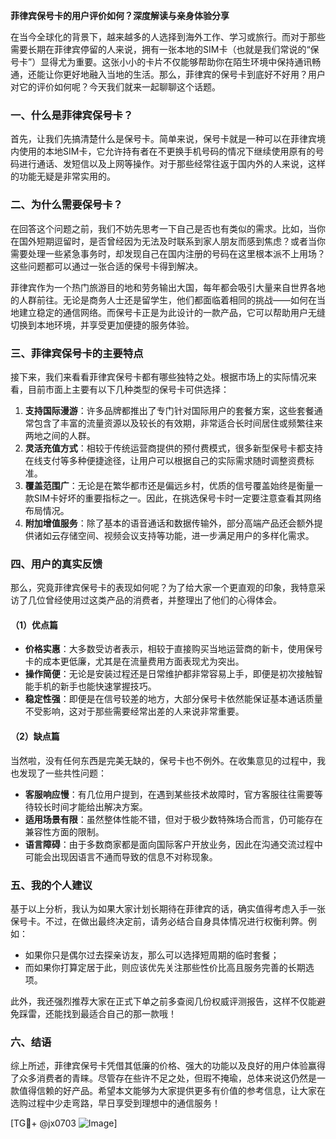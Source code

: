 **菲律宾保号卡的用户评价如何？深度解读与亲身体验分享**

在当今全球化的背景下，越来越多的人选择到海外工作、学习或旅行。而对于那些需要长期在菲律宾停留的人来说，拥有一张本地的SIM卡（也就是我们常说的“保号卡”）显得尤为重要。这张小小的卡片不仅能够帮助你在陌生环境中保持通讯畅通，还能让你更好地融入当地的生活。那么，菲律宾的保号卡到底好不好用？用户对它的评价如何呢？今天我们就来一起聊聊这个话题。

### 一、什么是菲律宾保号卡？

首先，让我们先搞清楚什么是保号卡。简单来说，保号卡就是一种可以在菲律宾境内使用的本地SIM卡，它允许持有者在不更换手机号码的情况下继续使用原有的号码进行通话、发短信以及上网等操作。对于那些经常往返于国内外的人来说，这样的功能无疑是非常实用的。

### 二、为什么需要保号卡？

在回答这个问题之前，我们不妨先思考一下自己是否也有类似的需求。比如，当你在国外短期逗留时，是否曾经因为无法及时联系到家人朋友而感到焦虑？或者当你需要处理一些紧急事务时，却发现自己在国内注册的号码在这里根本派不上用场？这些问题都可以通过一张合适的保号卡得到解决。

菲律宾作为一个热门旅游目的地和劳务输出大国，每年都会吸引大量来自世界各地的人群前往。无论是商务人士还是留学生，他们都面临着相同的挑战——如何在当地建立稳定的通信网络。而保号卡正是为此设计的一款产品，它可以帮助用户无缝切换到本地环境，并享受更加便捷的服务体验。

### 三、菲律宾保号卡的主要特点

接下来，我们来看看菲律宾保号卡都有哪些独特之处。根据市场上的实际情况来看，目前市面上主要有以下几种类型的保号卡可供选择：

1. **支持国际漫游**：许多品牌都推出了专门针对国际用户的套餐方案，这些套餐通常包含了丰富的流量资源以及较长的有效期，非常适合长时间居住或频繁往来两地之间的人群。
2. **灵活充值方式**：相较于传统运营商提供的预付费模式，很多新型保号卡都支持在线支付等多种便捷途径，让用户可以根据自己的实际需求随时调整资费标准。
3. **覆盖范围广**：无论是在繁华都市还是偏远乡村，优质的信号覆盖始终是衡量一款SIM卡好坏的重要指标之一。因此，在挑选保号卡时一定要注意查看其网络布局情况。
4. **附加增值服务**：除了基本的语音通话和数据传输外，部分高端产品还会额外提供诸如云存储空间、视频会议支持等功能，进一步满足用户的多样化需求。

### 四、用户的真实反馈

那么，究竟菲律宾保号卡的表现如何呢？为了给大家一个更直观的印象，我特意采访了几位曾经使用过这类产品的消费者，并整理出了他们的心得体会。

#### （1）优点篇

- **价格实惠**：大多数受访者表示，相较于直接购买当地运营商的新卡，使用保号卡的成本更低廉，尤其是在流量费用方面表现尤为突出。
- **操作简便**：无论是安装过程还是日常维护都非常容易上手，即便是初次接触智能手机的新手也能快速掌握技巧。
- **稳定性强**：即便是在信号较差的地方，大部分保号卡依然能保证基本通话质量不受影响，这对于那些需要经常出差的人来说非常重要。

#### （2）缺点篇

当然啦，没有任何东西是完美无缺的，保号卡也不例外。在收集意见的过程中，我也发现了一些共性问题：
- **客服响应慢**：有几位用户提到，在遇到某些技术故障时，官方客服往往需要等待较长时间才能给出解决方案。
- **适用场景有限**：虽然整体性能不错，但对于极少数特殊场合而言，仍可能存在兼容性方面的限制。
- **语言障碍**：由于多数商家都是面向国际客户开放业务，因此在沟通交流过程中可能会出现因语言不通而导致的信息不对称现象。

### 五、我的个人建议

基于以上分析，我认为如果大家计划长期待在菲律宾的话，确实值得考虑入手一张保号卡。不过，在做出最终决定前，请务必结合自身具体情况进行权衡利弊。例如：
- 如果你只是偶尔过去探亲访友，那么可以选择短周期的临时套餐；
- 而如果你打算定居于此，则应该优先关注那些性价比高且服务完善的长期选项。

此外，我还强烈推荐大家在正式下单之前多查阅几份权威评测报告，这样不仅能避免踩雷，还能找到最适合自己的那一款哦！

### 六、结语

综上所述，菲律宾保号卡凭借其低廉的价格、强大的功能以及良好的用户体验赢得了众多消费者的青睐。尽管存在些许不足之处，但瑕不掩瑜，总体来说这仍然是一款值得信赖的好产品。希望本文能够为大家提供更多有价值的参考信息，让大家在选购过程中少走弯路，早日享受到理想中的通信服务！

[TG💪+ @jx0703 ![Image](https://github.com/user-attachments/assets/dbca1d08-cadb-493c-b0ec-ad6f7a83f270)]